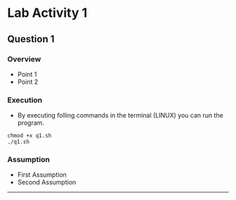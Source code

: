 # Lab Activity 1 
## Question 1
### Overview
- Point 1
- Point 2

### Execution
- By executing folling commands in the terminal (LINUX) you can run the program.

```shell
chmod +x q1.sh
./q1.sh
```

### Assumption
- First Assumption
- Second Assumption

***

